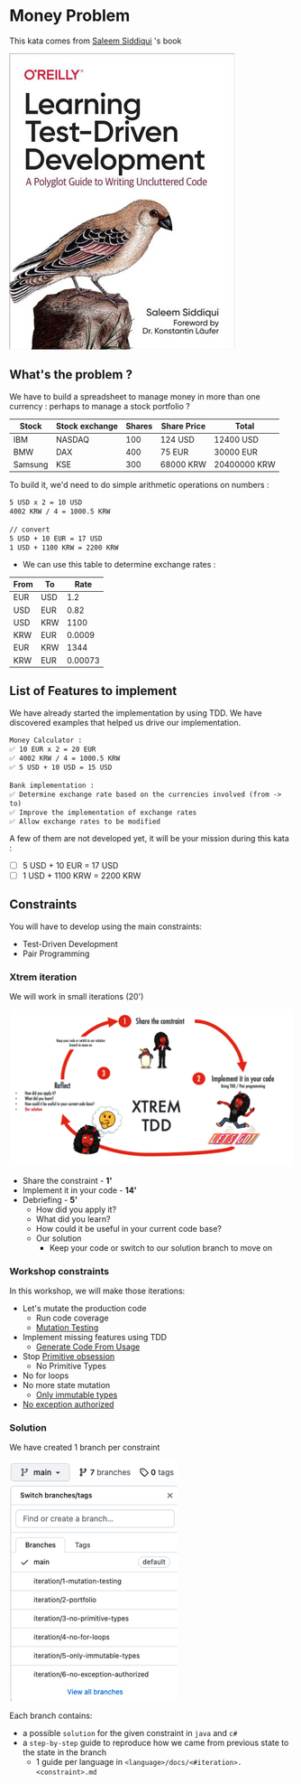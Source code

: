 # Money Problem
This kata comes from [Saleem Siddiqui](https://www.linkedin.com/in/ssiddiqui/) 's book

[![img/Learning-Test-Driven-Development.jpg](img/Learning-Test-Driven-Development.jpg)](https://www.oreilly.com/library/view/learning-test-driven-development/9781098106461/)

## What's the problem ?
We have  to build a spreadsheet to manage money in more than one currency : perhaps to manage a stock portfolio ?

| Stock | Stock exchange | Shares | Share Price | Total |
|---|---|---|---|---|
| IBM | NASDAQ | 100 | 124 USD | 12400 USD |
| BMW | DAX | 400 | 75 EUR | 30000 EUR |
| Samsung | KSE | 300 | 68000 KRW | 20400000 KRW |

To build it, we'd need to do simple arithmetic operations on numbers :

```text
5 USD x 2 = 10 USD
4002 KRW / 4 = 1000.5 KRW

// convert
5 USD + 10 EUR = 17 USD
1 USD + 1100 KRW = 2200 KRW
```

* We can use this table to determine exchange rates :

| From | To   | Rate    |
|------|------|---------|
| EUR  | USD  | 1.2     |
| USD  | EUR  | 0.82    |
| USD  | KRW  | 1100    |
| KRW  | EUR  | 0.0009  |
| EUR  | KRW  | 1344    |
| KRW  | EUR  | 0.00073 |

## List of Features to implement
We have already started the implementation by using TDD. We have discovered examples that helped us drive our implementation.

```text
Money Calculator :
✅ 10 EUR x 2 = 20 EUR
✅ 4002 KRW / 4 = 1000.5 KRW
✅ 5 USD + 10 USD = 15 USD

Bank implementation :
✅ Determine exchange rate based on the currencies involved (from -> to)
✅ Improve the implementation of exchange rates
✅ Allow exchange rates to be modified
```

A few of them are not developed yet, it will be your mission during this kata :

- [ ] 5 USD + 10 EUR = 17 USD
- [ ] 1 USD + 1100 KRW = 2200 KRW

## Constraints
You will have to develop using the main constraints:

- Test-Driven Development
- Pair Programming

### Xtrem iteration
We will work in small iterations (20')

![Xtrem iteration](img/xtrem-tdd.png)

- Share the constraint - **1'**
- Implement it in your code - **14'**
- Debriefing - **5'**
	- How did you apply it?
	- What did you learn?
	- How could it be useful in your current code base?
	- Our solution
		- Keep your code or switch to our solution branch to move on

### Workshop constraints
In this workshop, we will make those iterations:

- Let's mutate the production code
	- Run code coverage
   - [Mutation Testing](https://xtrem-tdd.netlify.app/Flavours/mutation-testing)
- Implement missing features using TDD
   - [Generate Code From Usage](https://xtrem-tdd.netlify.app/Flavours/generate-code-from-usage)
- Stop [Primitive obsession](https://refactoring.guru/fr/smells/primitive-obsession)
   - No Primitive Types
- No for loops
- No more state mutation
   - [Only immutable types](https://xtrem-tdd.netlify.app/Flavours/immutable-types)
- [No exception authorized](https://xtrem-tdd.netlify.app/Flavours/avoid-exceptions)

### Solution
We have created 1 branch per constraint

![Branches](img/branches.png)

Each branch contains:
- a possible `solution` for the given constraint in `java` and `c#`
- a `step-by-step` guide to reproduce how we came from previous state to the state in the branch
  - 1 guide per language in `<language>/docs/<#iteration>.<constraint>.md`
